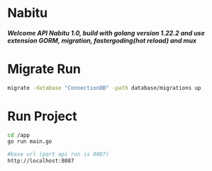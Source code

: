 # Nabitu

<h5> Welcome API Nabitu 1.0, build with golang version 1.22.2 and use extension GORM, migration, fastergoding(hot reload) and mux</h5>

# Migrate Run

```bash
migrate -database "ConnectionDB" -path database/migrations up
```

# Run Project

```bash
cd /app
go run main.go

#base url (port api run is 8087)
http://localhost:8087
```
